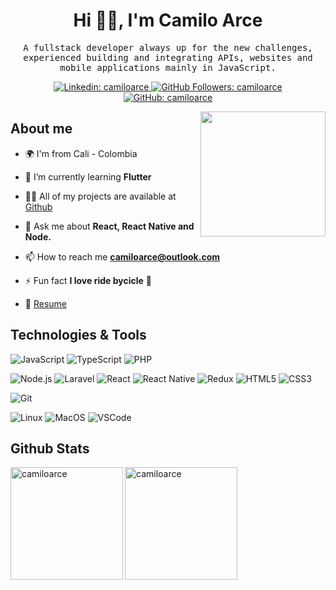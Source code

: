 <h1 align="center">Hi 👋🤓, I'm Camilo Arce</h1>
<samp>
  <p align="center">A fullstack developer always up for the new challenges, experienced building and integrating APIs, websites and mobile applications mainly in JavaScript.</p>
</samp>
<p align="center">
  <a href="https://www.linkedin.com/in/camiloarce/" target="_blank">
    <img
      src="https://img.shields.io/badge/-camiloarce-blue?style=flat-square&logo=Linkedin&logoColor=white&link=https://www.linkedin.com/in/camiloarce/"
      alt="Linkedin: camiloarce"
    />
  </a>
  <a href="https://github.com/camiloarce/" target="_blank">
    <img
      src="https://komarev.com/ghpvc/?username=camiloarce"
      alt="GitHub Followers: camiloarce"
    />
  </a>
  <a href="https://github.com/camiloarce?tab=followers" target="_blank">
    <img
      src="https://img.shields.io/github/followers/camiloarce?label=follow&style=social"
      alt="GitHub: camiloarce"
    />
  </a>
</p>
<a href="https://camiloarce.com/" target="_blank">
  <img src="https://github.com/samujjwaal/samujjwaal/raw/master/etc/python.png" align="right" height="200" />
</a>

## About me

- 🌍 I'm from Cali - Colombia

- 🌱 I’m currently learning **Flutter**

- 👨‍💻 All of my projects are available at [Github](https://github.com/camiloarce)

- 💬 Ask me about **React, React Native and Node.**

- 📫 How to reach me **camiloarce@outlook.com**

- ⚡ Fun fact **I love ride bycicle** :bicyclist:

- 📝 [Resume](https://github.com/camiloarce/camiloarce/raw/master/files/camilo-arce-cv.pdf)

## Technologies & Tools

<p align="left">

  ![JavaScript](https://img.shields.io/badge/Code-JavaScript-informational?style=flat&logo=javascript&logoColor=white&color=F08E48)
  ![TypeScript](https://img.shields.io/badge/Code-TypeScript-informational?style=flat&logoColor=white&color=F08E48&logo=typescript)
  ![PHP](https://img.shields.io/badge/Code-PHP-informational?style=flat&logoColor=white&color=F08E48&logo=php)

</p>
<p align="left">

  ![Node.js](https://img.shields.io/badge/Code-Node.js-informational?style=flat&logoColor=white&color=F08E48&logo=node.js)
  ![Laravel](https://img.shields.io/badge/Code-Laravel-informational?style=flat&logoColor=white&color=F08E48&logo=laravel)
  ![React](https://img.shields.io/badge/Code-React-informational?style=flat&logo=react&logoColor=white&color=F08E48)
  ![React Native](https://img.shields.io/badge/Code-React%20Native-informational?style=flat&logoColor=white&color=F08E48&logo=react)
  ![Redux](https://img.shields.io/badge/Code-Redux-informational?style=flat&logoColor=white&color=F08E48&logo=redux)
  ![HTML5](https://img.shields.io/badge/Code-HTML5-informational?style=flat&logoColor=white&color=F08E48&logo=HTML5)
  ![CSS3](https://img.shields.io/badge/Code-CSS3-informational?style=flat&logoColor=white&color=F08E48&logo=CSS3)

</p>
<p align="left">

  ![Git](https://img.shields.io/badge/Code-Git-informational?style=flat&logoColor=white&color=F08E48&logo=git)

</p>
<p align="left">

  ![Linux](https://img.shields.io/badge/OS-Linux-informational?style=flat&logo=linux&logoColor=white&color=F08E48)
  ![MacOS](https://img.shields.io/badge/OS-macOS-informational?style=flat&logo=apple&logoColor=white&color=F08E48)
  ![VSCode](https://img.shields.io/badge/Editor-VSCode-blue?style=flat&logo=visual-studio-code&logoColor=white&color=F08E48)

</p>

## Github Stats

<a href="https://github.com/camiloarce" target="_blank">
  <img
    align="left"
    height="180em"
    alt="camiloarce"
    src="https://github-readme-stats.vercel.app/api?username=camiloarce&count_private=true&show_icons=true&title_color=F08E48&icon_color=00FFFF&text_color=B7CFF9&bg_color=1E1E1E&hide_border=true"
  />
  <img
    align="left"
    height="180em"
    alt="camiloarce"
    src="https://github-readme-stats.vercel.app/api/top-langs/?username=camiloarce&theme=buefy&title_color=F08E48&icon_color=00FFFF&text_color=B7CFF9&bg_color=1E1E1E&hide_border=true"
  />
</a>
